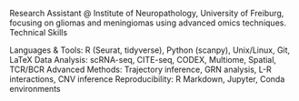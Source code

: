 Research Assistant @ Institute of Neuropathology, University of Freiburg, focusing on gliomas and meningiomas using advanced omics techniques.
Technical Skills

Languages & Tools: R (Seurat, tidyverse), Python (scanpy), Unix/Linux, Git, LaTeX
Data Analysis: scRNA-seq, CITE-seq, CODEX, Multiome, Spatial, TCR/BCR
Advanced Methods: Trajectory inference, GRN analysis, L-R interactions, CNV inference
Reproducibility: R Markdown, Jupyter, Conda environments

<small>
<!--
**niklasbinder/niklasbinder** is a ✨ _special_ ✨ repository because its `README.md` (this file) appears on your GitHub profile.

Here are some ideas to get you started:

- 🔭 I’m currently working on ...
- 🌱 I’m currently learning ...
- 👯 I’m looking to collaborate on ...
- 🤔 I’m looking for help with ...
- 💬 Ask me about ...
- 📫 How to reach me: ...
- 😄 Pronouns: ...
- ⚡ Fun fact: ...
-->
